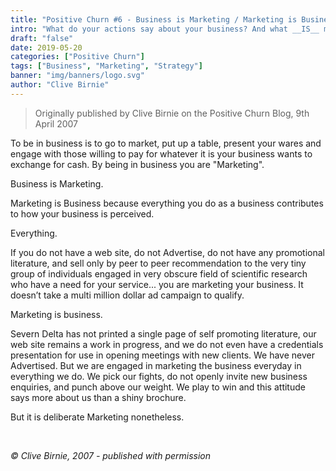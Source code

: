 ```yaml
---
title: "Positive Churn #6 - Business is Marketing / Marketing is Business"
intro: "What do your actions say about your business? And what __IS__ marketing, anyway? Clive Birnie of Positive Churn argues that every decision and action communicates and is therefore __Marketing__."
draft: "false"
date: 2019-05-20
categories: ["Positive Churn"]
tags: ["Business", "Marketing", "Strategy"]
banner: "img/banners/logo.svg"
author: "Clive Birnie"
---
```

> Originally published by Clive Birnie on the Positive Churn Blog, 9th April 2007

To be in business is to go to market, put up a table, present your wares and engage with those willing to pay for whatever it is your business wants to exchange for cash. By being in business you are "Marketing".

Business is Marketing.

Marketing is Business because everything you do as a business contributes to how your business is perceived.

Everything.

If you do not have a web site, do not Advertise, do not have any promotional literature, and sell only by peer to peer recommendation to the very tiny group of individuals engaged in very obscure field of scientific research who have a need for your service... you are marketing your business. It doesn’t take a multi million dollar ad campaign to qualify.

Marketing is business.

Severn Delta has not printed a single page of self promoting literature, our web site remains a work in progress, and we do not even have a credentials presentation for use in opening meetings with new clients. We have never Advertised. But we are engaged in marketing the business everyday in everything we do. We pick our fights, do not openly invite new business enquiries, and punch above our weight. We play to win and this attitude says more about us than a shiny brochure.

But it is deliberate Marketing nonetheless.

<br>

*&copy; Clive Birnie, 2007 - published with permission*